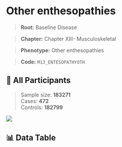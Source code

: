 # Other enthesopathies

> **Root:** Baseline Disease  

> **Chapter:** Chapter XIII- Musculoskeletal  

> **Phenotype:** Other enthesopathies  

> **Code:** `M13_ENTESOPATHYOTH`

## 🧪 All Participants  
> Sample size: **183271**  
> Cases: **472**  
> Controls: **182799**
<img src="/Sensitive/Figures/ALL/Baseline/M13_ENTESOPATHYOTH.png"/>

## 📊 Data Table
<CsvTableMRF src="/Sensitive/Data/ALL/Baseline/LG_M13_ENTESOPATHYOTH.csv"/>


